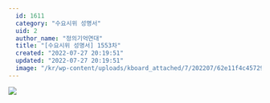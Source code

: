 ```yaml
---
  id: 1611
  category: "수요시위 성명서"
  uid: 2
  author_name: "정의기억연대"
  title: "[수요시위 성명서] 1553차"
  created: "2022-07-27 20:19:51"
  updated: "2022-07-27 20:19:51"
  image: "/kr/wp-content/uploads/kboard_attached/7/202207/62e11f4c457295509839.jpg"
---
```

![](/kr/wp-content/uploads/kboard_attached/7/202207/62e11f4c457295509839.jpg)